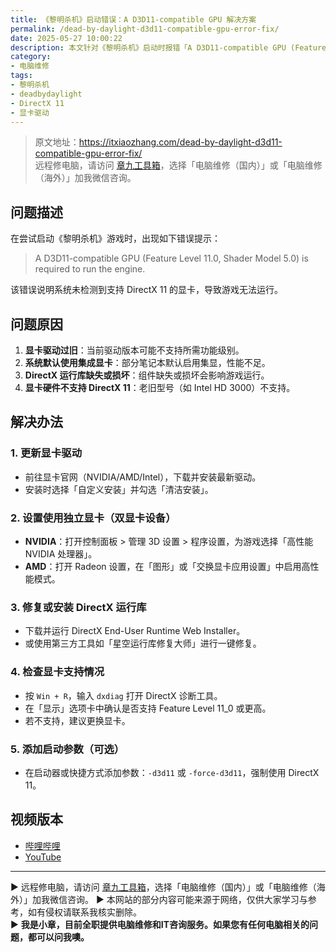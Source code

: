 ```yaml
---
title: 《黎明杀机》启动错误：A D3D11-compatible GPU 解决方案
permalink: /dead-by-daylight-d3d11-compatible-gpu-error-fix/
date: 2025-05-27 10:00:22
description: 本文针对《黎明杀机》启动时报错「A D3D11-compatible GPU (Feature Level 11.0, Shader Model 5.0) is required to run the engine」的问题，分析可能原因，并提供更新显卡驱动、设置独立显卡、修复 DirectX 等解决步骤，帮助用户顺利运行游戏。
category:
- 电脑维修
tags:
- 黎明杀机
- deadbydaylight
- DirectX 11
- 显卡驱动
---
```


> 原文地址：<https://itxiaozhang.com/dead-by-daylight-d3d11-compatible-gpu-error-fix/>  
> 远程修电脑，请访问 [章九工具箱](https://zhang9.com/)，选择「电脑维修（国内）」或「电脑维修（海外）」加我微信咨询。 

## 问题描述

在尝试启动《黎明杀机》游戏时，出现如下错误提示：

> A D3D11-compatible GPU (Feature Level 11.0, Shader Model 5.0) is required to run the engine.

该错误说明系统未检测到支持 DirectX 11 的显卡，导致游戏无法运行。

## 问题原因

1. **显卡驱动过旧**：当前驱动版本可能不支持所需功能级别。  
2. **系统默认使用集成显卡**：部分笔记本默认启用集显，性能不足。  
3. **DirectX 运行库缺失或损坏**：组件缺失或损坏会影响游戏运行。  
4. **显卡硬件不支持 DirectX 11**：老旧型号（如 Intel HD 3000）不支持。  

## 解决办法

### 1. 更新显卡驱动

- 前往显卡官网（NVIDIA/AMD/Intel），下载并安装最新驱动。  
- 安装时选择「自定义安装」并勾选「清洁安装」。  

### 2. 设置使用独立显卡（双显卡设备）

- **NVIDIA**：打开控制面板 > 管理 3D 设置 > 程序设置，为游戏选择「高性能 NVIDIA 处理器」。  
- **AMD**：打开 Radeon 设置，在「图形」或「交换显卡应用设置」中启用高性能模式。  

### 3. 修复或安装 DirectX 运行库

- 下载并运行 DirectX End-User Runtime Web Installer。  
- 或使用第三方工具如「星空运行库修复大师」进行一键修复。  

### 4. 检查显卡支持情况

- 按 `Win + R`，输入 `dxdiag` 打开 DirectX 诊断工具。  
- 在「显示」选项卡中确认是否支持 Feature Level 11\_0 或更高。  
- 若不支持，建议更换显卡。  

### 5. 添加启动参数（可选）

- 在启动器或快捷方式添加参数：`-d3d11` 或 `-force-d3d11`，强制使用 DirectX 11。  

## 视频版本

- [哔哩哔哩](https://space.bilibili.com/3546607630944387)
- [YouTube](https://www.youtube.com/@itxiaozhang)

---
▶ 远程修电脑，请访问 [章九工具箱](https://zhang9.com/)，选择「电脑维修（国内）」或「电脑维修（海外）」加我微信咨询。 
▶ 本网站的部分内容可能来源于网络，仅供大家学习与参考，如有侵权请联系我核实删除。  
▶ **我是小章，目前全职提供电脑维修和IT咨询服务。如果您有任何电脑相关的问题，都可以问我噢。**  

